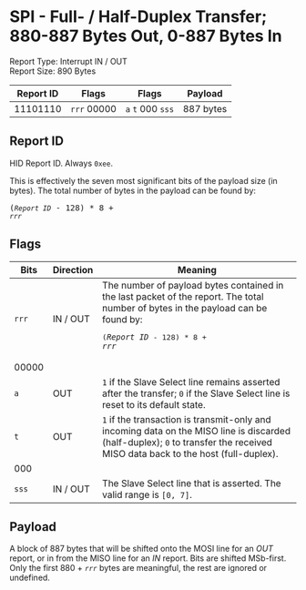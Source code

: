 
# SPI - Full- / Half-Duplex Transfer; 880-887 Bytes Out, 0-887 Bytes In
Report Type: Interrupt IN / OUT<br />
Report Size: 890 Bytes

| Report ID | Flags | Flags | Payload |
|-----------|-------|-------|---------|
| 11101110 | `rrr`&nbsp;00000 | `a`&nbsp;`t`&nbsp;000&nbsp;`sss` | 887 bytes |

## Report ID
HID Report ID.  Always `0xee`.

This is effectively the seven most significant bits of the payload size (in bytes).  The total number of bytes in the payload can be found by: <pre>(*`Report ID`* - 128) * 8 + *`rrr`*</pre>

## Flags
| Bits  | Direction | Meaning |
|-------|-----------|---------|
| `rrr` | IN / OUT  | The number of payload bytes contained in the last packet of the report.  The total number of bytes in the payload can be found by: <pre>(*`Report ID`* - 128) * 8 + *`rrr`*</pre> |
| 00000 |          |                                                                       |
| `a`   | OUT      | `1` if the Slave Select line remains asserted after the transfer; `0` if the Slave Select line is reset to its default state. |
| `t`   | OUT      | `1` if the transaction is transmit-only and incoming data on the MISO line is discarded (half-duplex); `0` to transfer the received MISO data back to the host (full-duplex). |
| 000   |          |                                                                       |
| `sss` | IN / OUT | The Slave Select line that is asserted.  The valid range is `[0, 7]`. |

## Payload
A block of 887 bytes that will be shifted onto the MOSI line for an *OUT* report, or in from the MISO line for an *IN* report.  Bits are shifted MSb-first.  Only the first 880 + *`rrr`* bytes are meaningful, the rest are ignored or undefined.
